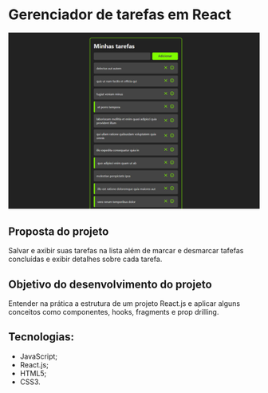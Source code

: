 # Gerenciador de tarefas em React

![](https://github.com/Lucasasdev/react-list-manager/blob/master/public/to-do-list.png)

## Proposta do projeto

Salvar e axibir suas tarefas na lista além de marcar e desmarcar tafefas concluídas e exibir detalhes sobre cada tarefa.

## Objetivo do desenvolvimento do projeto

Entender na prática a estrutura de um projeto React.js e aplicar alguns conceitos como componentes, hooks, fragments e prop drilling.

## Tecnologias:
- JavaScript; 
- React.js;
- HTML5;
- CSS3.
